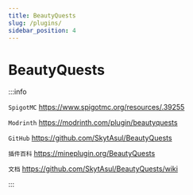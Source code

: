 ```yaml
---
title: BeautyQuests
slug: /plugins/
sidebar_position: 4
---
```


# BeautyQuests

:::info

`SpigotMC` https://www.spigotmc.org/resources/.39255

`Modrinth` https://modrinth.com/plugin/beautyquests

`GitHub` https://github.com/SkytAsul/BeautyQuests

`插件百科` https://mineplugin.org/BeautyQuests

`文档` https://github.com/SkytAsul/BeautyQuests/wiki

:::
